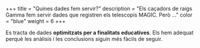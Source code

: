 +++
title = "Quines dades fem servir?"
description = "Els caçadors de raigs Gamma fem servir dades que registren els telescopis MAGIC. Però ..."
color = "blue"
weight = 6
+++

Es tracta de dades **optimitzats per a finalitats educatives**. Els hem adequat perquè les anàlisis i les conclusions siguin més fàcils de seguir.
